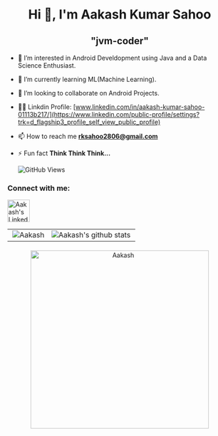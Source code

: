 

<!---
jvm-coder/jvm-coder is a ✨ special ✨ repository because its `README.md` (this file) appears on your GitHub profile.
You can click the Preview link to take a look at your changes.
--->

<h1 align="center">Hi 👋, I'm  Aakash Kumar Sahoo</h1>
<h2 align="center">"jvm-coder"</h2>

- 👀 I’m interested in Android Develdopment using Java and a Data Science Enthusiast.

- 🌱 I’m currently learning ML(Machine Learning).

- 💞️ I’m looking to collaborate on Android Projects.

- 👨‍💻 Linkdin Profile: [www.linkedin.com/in/aakash-kumar-sahoo-01113b217/](https://www.linkedin.com/public-profile/settings?trk=d_flagship3_profile_self_view_public_profile)

- 📫 How to reach me **rksahoo2806@gmail.com**

- ⚡ Fun fact **Think Think Think...**

    ![GitHub Views](https://komarev.com/ghpvc/?username=jvm-coder&color=brightgreen&style=flat)

<h3 align="left">Connect with me:</h3>
<p align="center">

<a href="https://www.linkedin.com/public-profile/settings?trk=d_flagship3_profile_self_view_public_profile" target="blank"><img align="center" src="https://user-images.githubusercontent.com/54509629/135730249-efac72bc-a6e2-4d31-a693-864bbbc2afac.gif" alt="Aakash's Linkedin" height="50" width="50" /></a>

</p>

<table>
    <tr>
        <td><img align="right" src="https://github-readme-stats.vercel.app/api/top-langs?username=jvm-coder&show_icons=true&locale=en&layout=compact" alt="Aakash" /></td>
        <td><img align="left" src="https://github-readme-stats.vercel.app/api?username=jvm-coder&show_icons=true&locale=en" alt="Aakash's github stats" /></td>
    </tr>
</table>

<p style="margin: 20px 20px 20px 20px" align="center">
    <img src="https://user-images.githubusercontent.com/54509629/135729677-82e1d8b4-5179-4d50-b428-c0413e23d1f2.gif" alt="Aakash" width=400px/>
</p>

